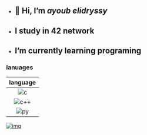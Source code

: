 - ## 👋 Hi, I’m *ayoub elidryssy*
- ##  I study in 42 network
- ##  I’m currently learning programing

### lanuages


|language    |
|  :-:      |
|![c](https://img.icons8.com/?size=48&id=shQTXiDQiQVR&format=png)     | 
|![c++](https://img.icons8.com/?size=48&id=40669&format=png)   |
|![py](https://img.icons8.com/?size=80&id=lXPUSRCongH1&format=png)   |


[![img](https://leetcard.jacoblin.cool/ayelidryssy?theme=dark&font=Changa)](https://leetcode.com/ayoubedark/)
